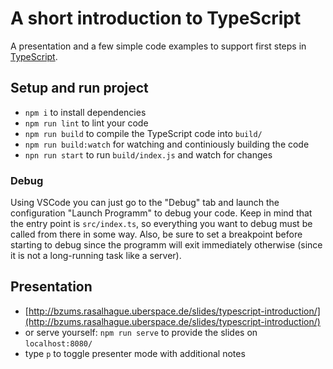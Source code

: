 # A short introduction to TypeScript

A presentation and a few simple code examples to support first steps in [TypeScript](https://www.typescriptlang.org/).

## Setup and run project

* `npm i` to install dependencies
* `npm run lint` to lint your code
* `npm run build` to compile the TypeScript code into `build/`
* `npm run build:watch` for watching and continiously building the code
* `npn run start` to run `build/index.js` and watch for changes

### Debug

Using VSCode you can just go to the "Debug" tab and launch the configuration "Launch Programm" to debug your code. Keep in mind that the entry point is `src/index.ts`, so everything you want to debug must be called from there in some way. Also, be sure to set a breakpoint before starting to debug since the programm will exit immediately otherwise (since it is not a long-running task like a server).

## Presentation

* [http://bzums.rasalhague.uberspace.de/slides/typescript-introduction/](http://bzums.rasalhague.uberspace.de/slides/typescript-introduction/)
* or serve yourself: `npm run serve` to provide the slides on `localhost:8080/`
* type `p` to toggle presenter mode with additional notes
